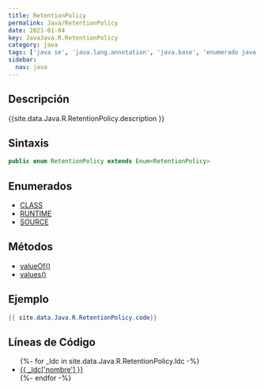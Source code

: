 ```yaml
---
title: RetentionPolicy
permalink: Java/RetentionPolicy
date: 2021-01-04
key: JavaJava.R.RetentionPolicy
category: java
tags: ['java se', 'java.lang.annotation', 'java.base', 'enumerado java', 'Java 1.5']
sidebar: 
  nav: java
---
```


## Descripción
{{site.data.Java.R.RetentionPolicy.description }}

## Sintaxis
~~~java
public enum RetentionPolicy extends Enum<RetentionPolicy>
~~~

## Enumerados
* [CLASS](/Java/RetentionPolicy/CLASS)
* [RUNTIME](/Java/RetentionPolicy/RUNTIME)
* [SOURCE](/Java/RetentionPolicy/SOURCE)

## Métodos
* [valueOf()](/Java/RetentionPolicy/valueOf)
* [values()](/Java/RetentionPolicy/values)

## Ejemplo
~~~java
{{ site.data.Java.R.RetentionPolicy.code}}
~~~

## Líneas de Código
<ul>
{%- for _ldc in site.data.Java.R.RetentionPolicy.ldc -%}
   <li>
       <a href="{{_ldc['url'] }}">{{ _ldc['nombre'] }}</a>
   </li>
{%- endfor -%}
</ul>

